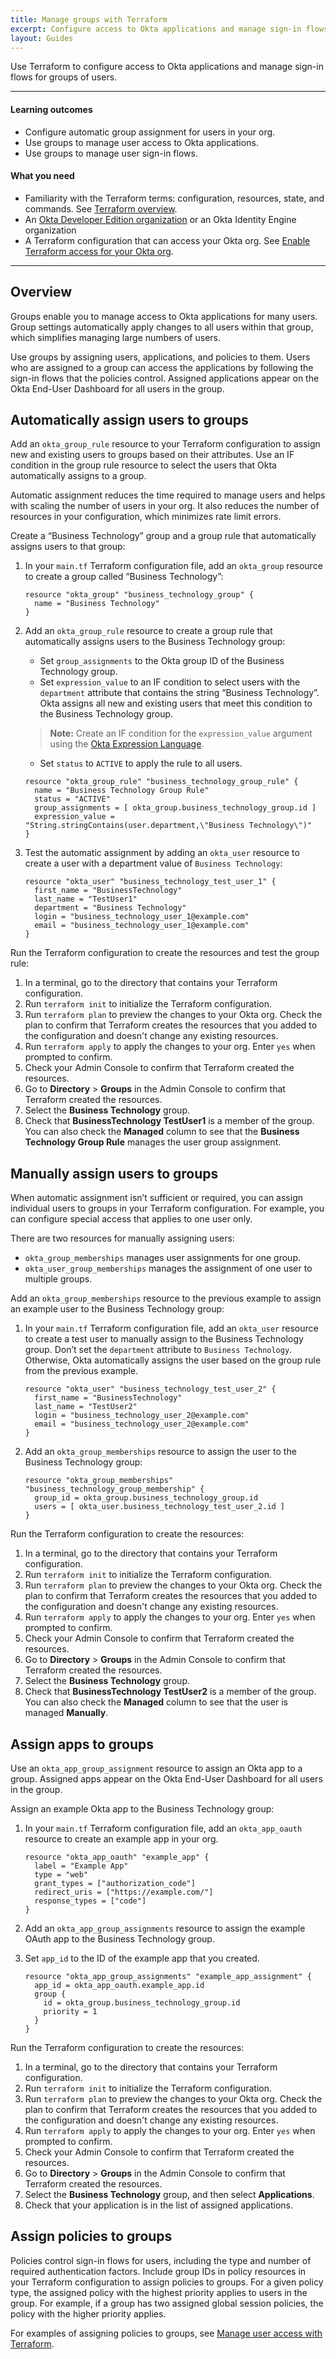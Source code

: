 ```yaml
---
title: Manage groups with Terraform
excerpt: Configure access to Okta applications and manage sign-in flows for groups of users.
layout: Guides
---
```


Use Terraform to configure access to Okta applications and manage sign-in flows for groups of users.

---

#### Learning outcomes

* Configure automatic group assignment for users in your org.
* Use groups to manage user access to Okta applications.
* Use groups to manage user sign-in flows.

#### What you need

* Familiarity with the Terraform terms: configuration, resources, state, and commands. See [Terraform overview](/docs/guides/terraform-overview).
* An [Okta Developer Edition organization](https://developer.okta.com/signup) or an Okta Identity Engine organization
* A Terraform configuration that can access your Okta org. See [Enable Terraform access for your Okta org](/docs/guides/terraform-enable-org-access).
---
## Overview

Groups enable you to manage access to Okta applications for many users. Group settings automatically apply changes to all users within that group, which simplifies managing large numbers of users.

Use groups by assigning users, applications, and policies to them. Users who are assigned to a group can access the applications by following the sign-in flows that the policies control. Assigned applications appear on the Okta End-User Dashboard for all users in the group.

## Automatically assign users to groups

Add an `okta_group_rule` resource to your Terraform configuration to assign new and existing users to groups based on their attributes. Use an IF condition in the group rule resource to select the users that Okta automatically assigns to a group.

Automatic assignment reduces the time required to manage users and helps with scaling the number of users in your org. It also reduces the number of resources in your configuration, which minimizes rate limit errors.

Create a “Business Technology” group and a group rule that automatically assigns users to that group:

1. In your `main.tf` Terraform configuration file, add an `okta_group` resource to create a group called “Business Technology”:

    ```hcl
    resource "okta_group" "business_technology_group" {
      name = "Business Technology"
    }
    ```


1. Add an `okta_group_rule` resource to create a group rule that automatically assigns users to the Business Technology group:

   * Set `group_assignments` to the Okta group ID of the Business Technology group.
   * Set `expression_value` to an IF condition to select users with the `department` attribute that contains the string “Business Technology”. Okta assigns all new and existing users that meet this condition to the Business Technology group.

  	> **Note:** Create an IF condition for the `expression_value` argument using the [Okta Expression Language](/docs/reference/okta-expression-language/).

   * Set `status` to `ACTIVE` to apply the rule to all users.

    ```hcl
    resource "okta_group_rule" "business_technology_group_rule" {
      name = "Business Technology Group Rule"
      status = "ACTIVE"
      group_assignments = [ okta_group.business_technology_group.id ]
      expression_value = "String.stringContains(user.department,\"Business Technology\")"
    }
    ```

1. Test the automatic assignment by adding an `okta_user` resource to create a user with a department value of `Business Technology`:

    ```hcl
    resource "okta_user" "business_technology_test_user_1" {
      first_name = "BusinessTechnology"
      last_name = "TestUser1"
      department = "Business Technology"
      login = "business_technology_user_1@example.com"
      email = "business_technology_user_1@example.com"
    }
    ```

Run the Terraform configuration to create the resources and test the group rule:

1. In a terminal, go to the directory that contains your Terraform configuration.
1. Run `terraform init` to initialize the Terraform configuration.
1. Run `terraform plan` to preview the changes to your Okta org. Check the plan to confirm that Terraform creates the resources that you added to the configuration and doesn't change any existing resources.
1. Run `terraform apply` to apply the changes to your org. Enter `yes` when prompted to confirm.
1. Check your Admin Console to confirm that Terraform created the resources.
1. Go to **Directory** > **Groups** in the Admin Console to confirm that Terraform created the resources.
1. Select the **Business Technology** group.
1. Check that **BusinessTechnology TestUser1** is a member of the group. You can also check the **Managed** column to see that the **Business Technology Group Rule** manages the user group assignment.

## Manually assign users to groups

When automatic assignment isn’t sufficient or required, you can assign individual users to groups in your Terraform configuration. For example, you can configure special access that applies to one user only.

There are two resources for manually assigning users:

* `okta_group_memberships` manages user assignments for one group.
* `okta_user_group_memberships` manages the assignment of one user to multiple groups.

Add an `okta_group_memberships` resource to the previous example to assign an example user to the Business Technology group:

1. In your `main.tf` Terraform configuration file, add an `okta_user` resource to create a test user to manually assign to the Business Technology group. Don’t set the `department` attribute to `Business Technology`. Otherwise, Okta automatically assigns the user based on the group rule from the previous example.

    ```hcl
    resource "okta_user" "business_technology_test_user_2" {
      first_name = "BusinessTechnology"
      last_name = "TestUser2"
      login = "business_technology_user_2@example.com"
      email = "business_technology_user_2@example.com"
    }
    ```

1. Add an `okta_group_memberships` resource to assign the user to the Business Technology group:

    ```hcl
    resource "okta_group_memberships" "business_technology_group_membership" {
      group_id = okta_group.business_technology_group.id
      users = [ okta_user.business_technology_test_user_2.id ]
    }
    ```

Run the Terraform configuration to create the resources:

1. In a terminal, go to the directory that contains your Terraform configuration.
1. Run `terraform init` to initialize the Terraform configuration.
1. Run `terraform plan` to preview the changes to your Okta org. Check the plan to confirm that Terraform creates the resources that you added to the configuration and doesn't change any existing resources.
1. Run `terraform apply` to apply the changes to your org. Enter `yes` when prompted to confirm.
1. Check your Admin Console to confirm that Terraform created the resources.
1. Go to **Directory** > **Groups** in the Admin Console to confirm that Terraform created the resources.
1. Select the **Business Technology** group.
1. Check that **BusinessTechnology TestUser2** is a member of the group. You can also check the **Managed** column to see that the user is managed **Manually**.

## Assign apps to groups

Use an `okta_app_group_assignment` resource to assign an Okta app to a group. Assigned apps appear on the Okta End-User Dashboard for all users in the group.

Assign an example Okta app to the Business Technology group:

1. In your `main.tf` Terraform configuration file, add an `okta_app_oauth` resource to create an example app in your org.

    ```hcl
    resource "okta_app_oauth" "example_app" {
      label = "Example App"
      type = "web"
      grant_types = ["authorization_code"]
      redirect_uris = ["https://example.com/"]
      response_types = ["code"]
    }
    ```

1. Add an `okta_app_group_assignments` resource to assign the example OAuth app to the Business Technology group.
1. Set `app_id` to the ID of the example app that you created.

    ```hcl
    resource "okta_app_group_assignments" "example_app_assignment" {
      app_id = okta_app_oauth.example_app.id
      group {
        id = okta_group.business_technology_group.id
        priority = 1
      }
    }
    ```

Run the Terraform configuration to create the resources:

1. In a terminal, go to the directory that contains your Terraform configuration.
1. Run `terraform init` to initialize the Terraform configuration.
1. Run `terraform plan` to preview the changes to your Okta org. Check the plan to confirm that Terraform creates the resources that you added to the configuration and doesn't change any existing resources.
1. Run `terraform apply` to apply the changes to your org. Enter `yes` when prompted to confirm.
1. Check your Admin Console to confirm that Terraform created the resources.
1. Go to **Directory** > **Groups** in the Admin Console to confirm that Terraform created the resources.
1. Select the **Business Technology** group, and then select **Applications**.
1. Check that your application is in the list of assigned applications.

## Assign policies to groups

Policies control sign-in flows for users, including the type and number of required authentication factors. Include group IDs in policy resources in your Terraform configuration to assign policies to groups. For a given policy type, the assigned policy with the highest priority applies to users in the group. For example, if a group has two assigned global session policies, the policy with the higher priority applies.

For examples of assigning policies to groups, see [Manage user access with Terraform](/docs/guides/terraform-manage-user-access).
